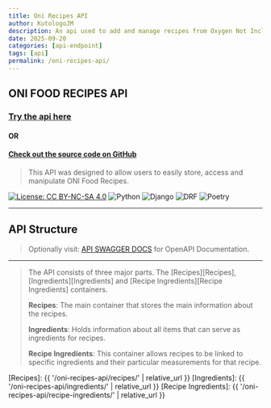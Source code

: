 ```yaml
---
title: Oni Recipes API
author: KutologoJM
description: An api used to add and manage recipes from Oxygen Not Included within your browser.
date: 2025-09-20
categories: [api-endpoint]
tags: [api]
permalink: /oni-recipes-api/
---
```


## ONI FOOD RECIPES API

### [Try the api here](oni-recipe-api-test.md)
#### OR
#### [Check out the source code on GitHub](https://github.com/KutologoJM/oni-recipe-api/)

> This API was designed to allow users to easily store, access and manipulate ONI Food Recipes.

[![License: CC BY-NC-SA 4.0](https://img.shields.io/badge/License-CC%20BY--NC--SA%204.0-lightgrey.svg)](https://creativecommons.org/licenses/by-nc-sa/4.0/)
![Python](https://img.shields.io/badge/Python-3.12+-blue.svg)
![Django](https://img.shields.io/badge/Django-5.2-green.svg)
![DRF](https://img.shields.io/badge/DRF-3.x-red.svg)
![Poetry](https://img.shields.io/badge/Poetry-managed-informational.svg)

---

## API Structure
> Optionally visit: [API SWAGGER DOCS](https://oni-recipe-api-v3.onrender.com/api/docs/swagger/) for OpenAPI Documentation.

___

> The API consists of three major parts. The [Recipes][Recipes], [Ingredients][Ingredients] and [Recipe Ingredients][Recipe Ingredients] containers.
>
> **Recipes**: The main container that stores the main information about the recipes.
>
> **Ingredients**: Holds information about all items that can serve as ingredients for recipes.
>
> **Recipe Ingredients**: This container allows recipes to be linked to specific ingredients and their particular measurements for that recipe.

[Recipes]: {{ '/oni-recipes-api/recipes/' | relative_url }}
[Ingredients]: {{ '/oni-recipes-api/ingredients/' | relative_url }}
[Recipe Ingredients]: {{ '/oni-recipes-api/recipe-ingredients/' | relative_url }}
